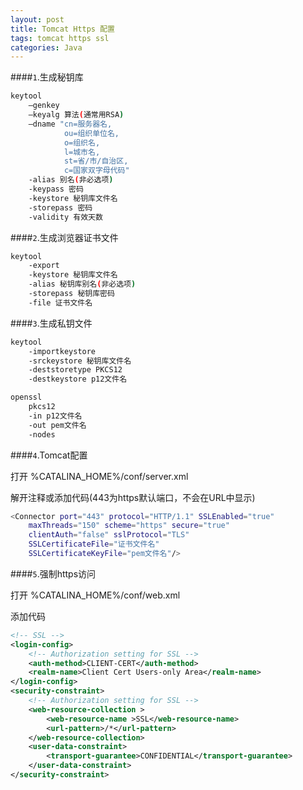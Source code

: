 ```yaml
---
layout: post
title: Tomcat Https 配置
tags: tomcat https ssl
categories: Java
---
```


####`1`.生成秘钥库

~~~bash
keytool 
    –genkey
    –keyalg 算法(通常用RSA)
    –dname "cn=服务器名,
            ou=组织单位名,
            o=组织名,
            l=城市名,
            st=省/市/自治区,
            c=国家双字母代码"
    -alias 别名(非必选项)
    -keypass 密码
    -keystore 秘钥库文件名
    -storepass 密码
    -validity 有效天数
~~~
 
####`2`.生成浏览器证书文件

~~~bash
keytool
    -export 
    -keystore 秘钥库文件名
    -alias 秘钥库别名(非必选项)
    -storepass 秘钥库密码
    -file 证书文件名
~~~

####`3`.生成私钥文件

~~~bash
keytool 
    -importkeystore 
    -srckeystore 秘钥库文件名
    -deststoretype PKCS12
    -destkeystore p12文件名

openssl 
	pkcs12 
	-in p12文件名
	-out pem文件名
	-nodes
~~~

####`4`.Tomcat配置

打开 %CATALINA_HOME%/conf/server.xml

解开注释或添加代码(443为https默认端口，不会在URL中显示)

~~~bash
<Connector port="443" protocol="HTTP/1.1" SSLEnabled="true"
    maxThreads="150" scheme="https" secure="true"
    clientAuth="false" sslProtocol="TLS" 
    SSLCertificateFile="证书文件名"   
    SSLCertificateKeyFile="pem文件名"/>
~~~

####`5`.强制https访问

打开 %CATALINA_HOME%/conf/web.xml

添加代码

~~~xml
<!-- SSL -->
<login-config>  
    <!-- Authorization setting for SSL -->  
    <auth-method>CLIENT-CERT</auth-method>  
    <realm-name>Client Cert Users-only Area</realm-name>  
</login-config>  
<security-constraint>  
    <!-- Authorization setting for SSL -->  
    <web-resource-collection >  
        <web-resource-name >SSL</web-resource-name>  
        <url-pattern>/*</url-pattern>  
    </web-resource-collection>  
    <user-data-constraint>  
        <transport-guarantee>CONFIDENTIAL</transport-guarantee>  
    </user-data-constraint>  
</security-constraint> 
~~~
